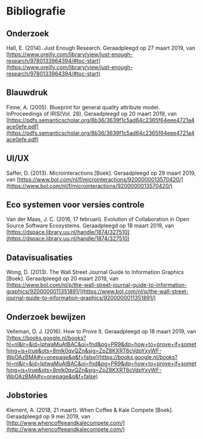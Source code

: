 # Bibliografie

## Onderzoek
Hall, E. (2014). Just Enough Research. Geraadpleegd op 27 maart 2019, van [https://www.oreilly.com/library/view/just-enough-research/9780133964394/#toc-start](https://www.oreilly.com/library/view/just-enough-research/9780133964394/#toc-start)

## Blauwdruk
Finne, A. (2005). Blueprint for general quality attribute model. InProceedings of IRIS(Vol. 28). Geraadpleegd op 20 maart 2019, van [https://pdfs.semanticscholar.org/8b36/3639f1c5ad64c2365f64eee4721a4ace0efe.pdf](https://pdfs.semanticscholar.org/8b36/3639f1c5ad64c2365f64eee4721a4ace0efe.pdf)

## UI/UX
Saffer,  D. (2013). Microinteractions [Boek]. Geraadpleegd op 29 maart 2019, van [https://www.bol.com/nl/f/microinteractions/9200000013570420/](https://www.bol.com/nl/f/microinteractions/9200000013570420/)

## Eco systemen voor versies controle
Van der Maas, J. C. (2016, 17 februari). Evolution of Collaboration in Open Source Software Ecosystems. Geraadpleegd op 18 maart 2019, van [https://dspace.library.uu.nl/handle/1874/327510](https://dspace.library.uu.nl/handle/1874/327510)


## Datavisualisaties
Wong, D. (2013). The Wall Street Journal Guide to Information Graphics [Boek]. Geraadpleegd op 20 maart 2019, van [https://www.bol.com/nl/p/the-wall-street-journal-guide-to-information-graphics/9200000011351891/](https://www.bol.com/nl/p/the-wall-street-journal-guide-to-information-graphics/9200000011351891/)


## Onderzoek bewijzen
Velleman, D. J. (2016). How to Prove It. Geraadpleegd op 18 maart 2019, van [https://books.google.nl/books?hl=nl&lr=&id=lptwaMuAtBAC&oi=fnd&pg=PR9&dq=how+to+prove+if+something+is+true&ots=8mlk0qvQZn&sig=ZpZ8KXRT6cVdpYxyWF-WpOAzBMA#v=onepage&q&f=false](https://books.google.nl/books?hl=nl&lr=&id=lptwaMuAtBAC&oi=fnd&pg=PR9&dq=how+to+prove+if+something+is+true&ots=8mlk0qvQZn&sig=ZpZ8KXRT6cVdpYxyWF-WpOAzBMA#v=onepage&q&f=false)

## Jobstories
Klement, A. (2018, 21 maart). When Coffee & Kale Compete [Boek]. Geraadpleegd op 9 mei 2019, van [http://www.whencoffeeandkalecompete.com/](http://www.whencoffeeandkalecompete.com/)